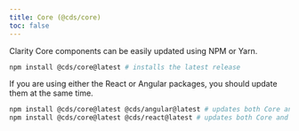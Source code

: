 ```yaml
---
title: Core (@cds/core)
toc: false
---
```


Clarity Core components can be easily updated using NPM or Yarn.

```bash
npm install @cds/core@latest # installs the latest release
```

If you are using either the React or Angular packages, you should update them at the same time.

```bash
npm install @cds/core@latest @cds/angular@latest # updates both Core and Angular
npm install @cds/core@latest @cds/react@latest # updates both Core and React
```
